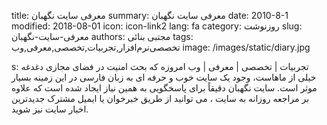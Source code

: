 title: معرفی سایت نگهبان
summary: معرفی سایت نگهبان
date: 2010-8-1
modified: 2018-08-01
icon:  icon-link2
lang: fa
category: روزنوشت
slug: معرفی-سایت-نگهبان
authors: مجتبی بنائی
tags: تخصصی‌نرم‌افزار,تجربیات,تخصصی,معرفی,وب
image: /images/static/diary.jpg

s: تجربیات | تخصصی | معرفی | وب    امروزه که بحث امنیت در فضای مجازی دغدغه خیلی از ماهاست، وجود یک سایت خوب و حرفه ای به زبان فارسی در این زمینه  بسیار موثر است.  سایت نگهبان دقیقاً برای پاسخگویی به همین نیاز ایجاد شده است که علاوه بر مراجعه روزانه به سایت ، می توانید از طریق خبرخوان یا ایمیل مشترک جدیدترین اخبار سایت نیز شوید.